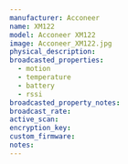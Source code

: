 ```yaml
---
manufacturer: Acconeer
name: XM122
model: Acconeer XM122
image: Acconeer_XM122.jpg
physical_description:
broadcasted_properties:
  - motion
  - temperature
  - battery
  - rssi
broadcasted_property_notes:
broadcast_rate:
active_scan:
encryption_key:
custom_firmware:
notes:
---
```


